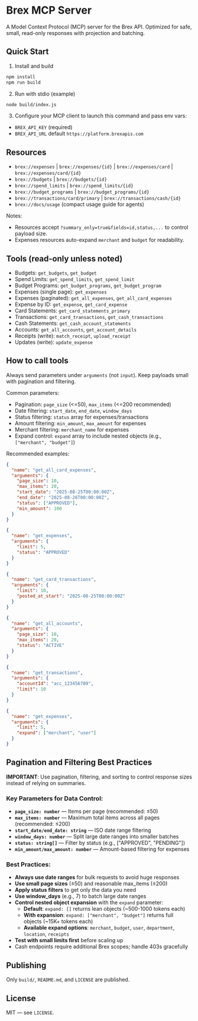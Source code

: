 # Brex MCP Server

A Model Context Protocol (MCP) server for the Brex API. Optimized for safe, small, read-only responses with projection and batching.

## Quick Start

1) Install and build
```bash
npm install
npm run build
```

2) Run with stdio (example)
```bash
node build/index.js
```

3) Configure your MCP client to launch this command and pass env vars:
- `BREX_API_KEY` (required)
- `BREX_API_URL` default `https://platform.brexapis.com`

## Resources

- `brex://expenses` | `brex://expenses/{id}` | `brex://expenses/card` | `brex://expenses/card/{id}`
- `brex://budgets` | `brex://budgets/{id}`
- `brex://spend_limits` | `brex://spend_limits/{id}`
- `brex://budget_programs` | `brex://budget_programs/{id}`
- `brex://transactions/card/primary` | `brex://transactions/cash/{id}`
- `brex://docs/usage` (compact usage guide for agents)

Notes:
- Resources accept `?summary_only=true&fields=id,status,...` to control payload size.
- Expenses resources auto-expand `merchant` and `budget` for readability.

## Tools (read-only unless noted)

- Budgets: `get_budgets`, `get_budget`
- Spend Limits: `get_spend_limits`, `get_spend_limit`
- Budget Programs: `get_budget_programs`, `get_budget_program`
- Expenses (single page): `get_expenses`
- Expenses (paginated): `get_all_expenses`, `get_all_card_expenses`
- Expense by ID: `get_expense`, `get_card_expense`
- Card Statements: `get_card_statements_primary`
- Transactions: `get_card_transactions`, `get_cash_transactions`
- Cash Statements: `get_cash_account_statements`
- Accounts: `get_all_accounts`, `get_account_details`
- Receipts (write): `match_receipt`, `upload_receipt`
- Updates (write): `update_expense`

## How to call tools

Always send parameters under `arguments` (not `input`). Keep payloads small with pagination and filtering.

Common parameters:
- Pagination: `page_size` (<=50), `max_items` (<=200 recommended)  
- Date filtering: `start_date`, `end_date`, `window_days`
- Status filtering: `status` array for expenses/transactions
- Amount filtering: `min_amount`, `max_amount` for expenses
- Merchant filtering: `merchant_name` for expenses
- Expand control: `expand` array to include nested objects (e.g., `["merchant", "budget"]`)

Recommended examples:

```json
{
  "name": "get_all_card_expenses",
  "arguments": {
    "page_size": 10,
    "max_items": 20,
    "start_date": "2025-08-25T00:00:00Z",
    "end_date": "2025-08-26T00:00:00Z",
    "status": ["APPROVED"],
    "min_amount": 100
  }
}
```

```json
{
  "name": "get_expenses",
  "arguments": {
    "limit": 5,
    "status": "APPROVED"
  }
}
```

```json
{
  "name": "get_card_transactions",
  "arguments": {
    "limit": 10,
    "posted_at_start": "2025-08-25T00:00:00Z"
  }
}
```

```json
{
  "name": "get_all_accounts",
  "arguments": {
    "page_size": 10,
    "max_items": 20,
    "status": "ACTIVE"
  }
}
```

```json
{
  "name": "get_transactions",
  "arguments": {
    "accountId": "acc_123456789",
    "limit": 10
  }
}
```

```json
{
  "name": "get_expenses",
  "arguments": {
    "limit": 5,
    "expand": ["merchant", "user"]
  }
}
```

## Pagination and Filtering Best Practices

**IMPORTANT**: Use pagination, filtering, and sorting to control response sizes instead of relying on summaries.

### Key Parameters for Data Control:
- **`page_size: number`** — Items per page (recommended: ≤50)
- **`max_items: number`** — Maximum total items across all pages (recommended: ≤200)
- **`start_date/end_date: string`** — ISO date range filtering
- **`window_days: number`** — Split large date ranges into smaller batches
- **`status: string[]`** — Filter by status (e.g., ["APPROVED", "PENDING"])
- **`min_amount/max_amount: number`** — Amount-based filtering for expenses

### Best Practices:
- **Always use date ranges** for bulk requests to avoid huge responses
- **Use small page sizes** (≤50) and reasonable max_items (≤200)
- **Apply status filters** to get only the data you need
- **Use window_days** (e.g., 7) to batch large date ranges
- **Control nested object expansion** with the `expand` parameter:
  - **Default**: `expand: []` returns lean objects (~500-1000 tokens each)
  - **With expansion**: `expand: ["merchant", "budget"]` returns full objects (~15K+ tokens each)
  - **Available expand options**: `merchant`, `budget`, `user`, `department`, `location`, `receipts`
- **Test with small limits first** before scaling up
- Cash endpoints require additional Brex scopes; handle 403s gracefully

## Publishing

Only `build/`, `README.md`, and `LICENSE` are published.

## License

MIT — see `LICENSE`.
